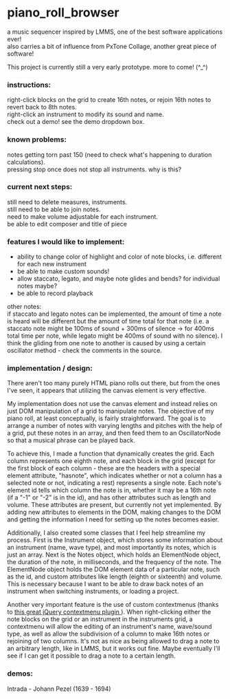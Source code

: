 # piano_roll_browser    
a music sequencer inspired by LMMS, one of the best software applications ever!   
also carries a bit of influence from PxTone Collage, another great piece of software!    
    
This project is currently still a very early prototype. more to come! (^_^\)    

### instructions:
right-click blocks on the grid to create 16th notes, or rejoin 16th notes to revert back to 8th notes.    
right-click an instrument to modify its sound and name.    
check out a demo! see the demo dropdown box.    

### known problems:
notes getting torn past 150 (need to check what's happening to duration calculations).    
pressing stop once does not stop all instruments. why is this?

### current next steps:
still need to delete measures, instruments.    
still need to be able to join notes.    
need to make volume adjustable for each instrument.   
be able to edit composer and title of piece
    
### features I would like to implement:    
- ability to change color of highlight and color of note blocks, i.e. different for each new instrument    
- be able to make custom sounds!    
- allow staccato, legato, and maybe note glides and bends? for individual notes maybe?    
- be able to record playback
    
other notes:    
if staccato and legato notes can be implemented, the amount of time a note is heard will be different but the amount of time total for that note (i.e. a staccato note might be 100ms of sound + 300ms of silence -> for 400ms total time per note, while legato might be 400ms of sound with no silence). I think the gliding from one note to another is caused by using a certain oscillator method - check the comments in the source.    

### implementation / design:    

There aren't too many purely HTML piano rolls out there, but from the ones I've seen, it appears that utilizing the canvas element
is very effective.    
    
My implementation does not use the canvas element and instead relies on just DOM manipulation of a grid to manipulate notes. 
The objective of my piano roll, at least conceptually, is fairly straightforward. The goal is to arrange a number of notes with
varying lengths and pitches with the help of a grid, put these notes in an array, and then feed them to an OscillatorNode so that a musical phrase can be played back.    

To achieve this, I made a function that dynamically creates the grid. Each column represents one eighth note, and each block in the grid (except for the first block of each column - these are the headers with a special element attribute, "hasnote", which indicates whether or not a column has a selected note or not, indicating a rest) represents a single note. Each note's element id tells which column the note is in, whether it may be a 16th note (if a "-1" or "-2" is in the id), and has other attributes such as length and volume. These attributes are present, but currently not yet implemented. By adding new attributes to elements in the DOM, making changes to the DOM and getting the information I need for setting up the notes becomes easier.    
    
Additionally, I also created some classes that I feel help streamline my process. First is the Instrument object, which stores some information about an instrument (name, wave type), and most importantly its notes, which is just an array. Next is the Notes object, which holds an ElementNode object, the duration of the note, in milliseconds, and the frequency of the note. The ElementNode object holds the DOM element data of a particular note, such as the id, and custom attributes like length (eighth or sixteenth) and volume. This is necessary because I want to be able to draw back notes of an instrument when switching instruments, or loading a project.    

Another very important feature is the use of custom contextmenus (thanks to <a href="http://swisnl.github.io/jQuery-contextMenu/index.html"> this great jQuery contextmenu plugin </a> ). When right-clicking either the note blocks on the grid or an instrument in the instruments grid, a contextmenu will allow the editing of an instrument's name, wave/sound type, as well as allow the subdivision of a column to make 16th notes or rejoining of two columns. It's not as nice as being allowed to drag a note to an arbitrary length, like in LMMS, but it works out fine. Maybe eventually I'll see if I can get it possible to drag a note to a certain length. 




### demos:    
Intrada - Johann Pezel (1639 - 1694)    


    

